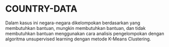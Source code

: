 # COUNTRY-DATA
Dalam kasus ini negara-negara dikelompokan berdasarkan yang membutuhkan bantuan, mungkin membutuhkan bantuan, dan tidak membutuhkan bantuan menggunakan cara analisis pengelompokan dengan algoritma unsupervised learning dengan metode K-Means Clustering.
